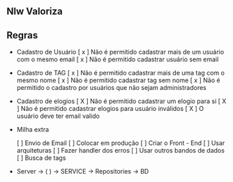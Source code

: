 ## Nlw Valoriza

## Regras

- Cadastro de Usuário 
  [ x ] Não é permitido cadastrar mais de um usuário com o mesmo email
  [ x ] Não é permitido cadastrar usuário sem email

- Cadastro de TAG
  [ x ] Não é permitido cadastrar mais de uma tag com o mesmo nome
  [ x ] Não é permitido cadastrar tag sem nome
  [ x ] Não é permitido o cadastro por usuários que não sejam administradores

- Cadastro de elogios
  [ X ] Não é permitido cadastrar um elogio para si
  [ X ] Não é permitido cadastrar elogios para usuário inválidos
  [ X ]  O usuário deve ter email valido

- Milha extra

  [ ] Envio de Email
  [ ] Colocar em produção
  [ ] Criar o Front - End
  [ ] Usar arquiteturas
  [ ] Fazer handler dos erros
  [ ] Usar outros bandos de dados
  [ ] Busca de tags

- Server -> (     ) -> SERVICE -> Repositories -> BD